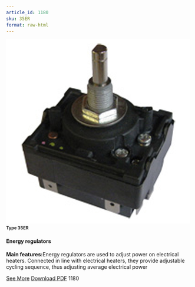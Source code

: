```yaml
---
article_id: 1180
sku: 35ER
format: raw-html
---
```

 <!--  <span class="tag-top">New</span> --> 
 <img src="../new-images/35ER.jpg" class="card-imgs mb-2">
 <small class="text-grey mb-2"><b>Type 35ER</b> </small>
 <h4>Energy regulators</h4>
 <p><b>Main features:</b>Energy regulators are used to adjust power on electrical heaters. Connected in line with electrical heaters, they provide adjustable cycling sequence, thus adjusting average electrical power</p>
 <div class="btns">
 <a href="../en/35er.html" class="btn-red">See More</a>
 <a href="../en/pdf/1-42Energy regulators-Type 35ER20130603.pdf" target="_blank" class="btn-red">Download PDF</a>
 <!-- <a href="http://www.ultimheat.com/cat1.html" target="_blank" class="access-link"> Access full catalogue <i class="fa fa-external-link" aria-hidden="true"></i> </a> -->
 <span class="number-btn">1180</span>
 </div>
 